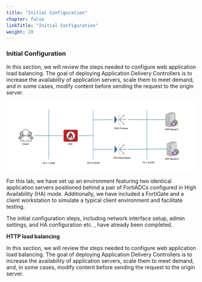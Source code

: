 ```yaml
---
title: "Initial Configuration"
chapter: false
linkTitle: "Initial Configuration"
weight: 20
---
```


### **Initial Configuration**
In this section, we will review the steps needed to configure web application load balancing. The goal of deploying Application Delivery Controllers is to increase the availability of application servers, scale them to meet demand, and in some cases, modify content before sending the request to the origin server.

![](network-topo1.png)

For this lab, we have set up an environment featuring two identical application servers positioned behind a pair of FortiADCs configured in High Availability (HA) mode. Additionally, we have included a FortiGate and a client workstation to simulate a typical client environment and facilitate testing.

The initial configuration steps, including network interface setup, admin settings, and HA configuration etc. , have already been completed. 

**HTTP load balancing**

In this section, we will review the steps needed to configure web application load balancing. The goal of deploying Application Delivery Controllers is to increase the availability of application servers, scale them to meet demand, and, in some cases, modify content before sending the request to the origin server.
